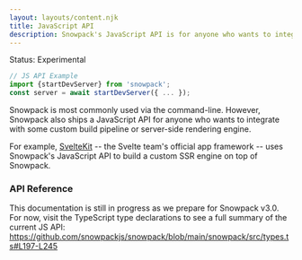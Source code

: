 ```yaml
---
layout: layouts/content.njk
title: JavaScript API
description: Snowpack's JavaScript API is for anyone who wants to integrate with some custom build pipeline or server-side rendering engine.
---
```


<div class="notification">
Status: Experimental
</div>

```js
// JS API Example
import {startDevServer} from 'snowpack';
const server = await startDevServer({ ... });
```

Snowpack is most commonly used via the command-line. However, Snowpack also ships a JavaScript API for anyone who wants to integrate with some custom build pipeline or server-side rendering engine.

For example, [SvelteKit](https://svelte.dev/blog/whats-the-deal-with-sveltekit) -- the Svelte team's official app framework -- uses Snowpack's JavaScript API to build a custom SSR engine on top of Snowpack.

### API Reference

This documentation is still in progress as we prepare for Snowpack v3.0. For now, visit the TypeScript type declarations to see a full summary of the current JS API: https://github.com/snowpackjs/snowpack/blob/main/snowpack/src/types.ts#L197-L245
